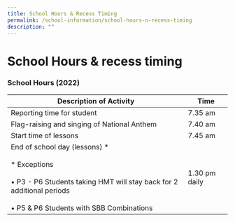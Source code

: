 ```yaml
---
title: School Hours & Recess Timing
permalink: /school-information/school-hours-n-recess-timing
description: ""
---
```

# **School Hours & recess timing**

### School Hours (2022)

| Description of Activity 	| Time 	|
|---	|---	|
| Reporting time for student 	| 7.35 am 	|
| Flag-raising and singing of National Anthem 	| 7.40 am 	|
| Start time of lessons 	| 7.45 am 	|
| End of school day (lessons) * <br>                                                   <br>* Exceptions<br><br>•  P3 - P6 Students taking HMT will stay  back for 2 additional periods<br><br>•  P5 & P6 Students with SBB Combinations 	| 1.30 pm daily 	|